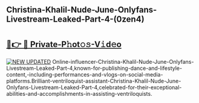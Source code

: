 ## Christina-Khalil-Nude-June-Onlyfans-Livestream-Leaked-Part-4-(0zen4)


# <h2><a href="https://mediaupload.pro?-19M">🔗👉 🔴 Private-P𝚑ot𝚘𝚜-V𝚒d𝚎o</a></h2>

[![NEW UPDATED](https://i.imgur.com/0qMVB7G.gif)](https://mediaupload.pro?-19M)
Online-influencer-Christina-Khalil-Nude-June-Onlyfans-Livestream-Leaked-Part-4,known-for-publishing-dance-and-lifestyle-content,-including-performances-and-vlogs-on-social-media-platforms.Brilliant-ventriloquist-assistant-Christina-Khalil-Nude-June-Onlyfans-Livestream-Leaked-Part-4,celebrated-for-their-exceptional-abilities-and-accomplishments-in-assisting-ventriloquists.  